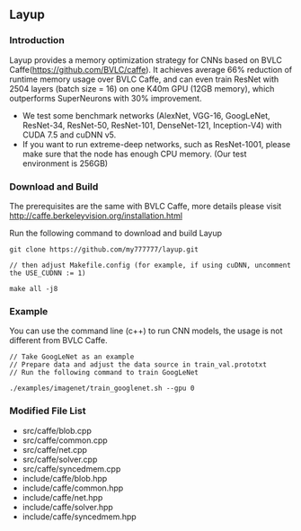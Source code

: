 ## Layup
### Introduction
Layup provides a memory optimization strategy for CNNs based on BVLC Caffe(https://github.com/BVLC/caffe). It achieves average 66% reduction of runtime memory usage over BVLC Caffe, and can even train ResNet with 2504 layers (batch size = 16) on one K40m GPU (12GB memory), which outperforms SuperNeurons with 30% improvement.

- We test some benchmark networks (AlexNet, VGG-16, GoogLeNet, ResNet-34, ResNet-50, ResNet-101, DenseNet-121, Inception-V4) with CUDA 7.5 and cuDNN v5.
- If you want to run extreme-deep networks, such as ResNet-1001, please make sure that the node has enough CPU memory. (Our test environment is 256GB)

### Download and Build 
The prerequisites are the same with BVLC Caffe, more details please visit http://caffe.berkeleyvision.org/installation.html

Run the following command to download and build Layup

```
git clone https://github.com/my777777/layup.git

// then adjust Makefile.config (for example, if using cuDNN, uncomment the USE_CUDNN := 1)

make all -j8
```

### Example
You can use the command line (c++) to run CNN models, the usage is not different from BVLC Caffe.

```
// Take GoogLeNet as an example
// Prepare data and adjust the data source in train_val.prototxt
// Run the following command to train GoogLeNet

./examples/imagenet/train_googlenet.sh --gpu 0
```

### Modified File List
- src/caffe/blob.cpp
- src/caffe/common.cpp
- src/caffe/net.cpp
- src/caffe/solver.cpp
- src/caffe/syncedmem.cpp
- include/caffe/blob.hpp
- include/caffe/common.hpp
- include/caffe/net.hpp
- include/caffe/solver.hpp
- include/caffe/syncedmem.hpp



